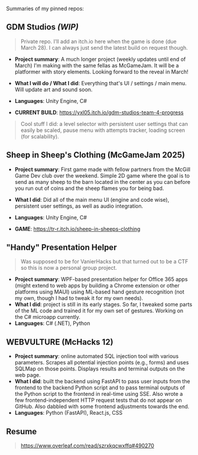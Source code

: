 Summaries of my pinned repos:

## GDM Studios _(WIP)_
> Private repo. I'll add an itch.io here when the game is done (due March 28). I can always just send the latest build on request though.
- __Project summary__: A much longer project (weekly updates until end of March) I'm making with the same fellas as McGameJam. It will be a platformer with story elements. Looking forward to the reveal in March!
- __What I will do / What I did__: Everything that's UI / settings / main menu. Will update art and sound soon.
- __Languages__: Unity Engine, C#

- __CURRENT BUILD__: https://yxl05.itch.io/gdm-studios-team-4-progress
> Cool stuff I did: a level selector with persistent user settings that can easily be scaled, pause menu with attempts tracker, loading screen (for scalability).

## Sheep in Sheep's Clothing (McGameJam 2025)
- __Project summary__: First game made with fellow partners from the McGill Game Dev club over the weekend. Simple 2D game where the goal is to send as many sheep to the barn located in the center as you can before you run out of coins and the sheep flames you for being bad.
- __What I did__: Did all of the main menu UI (engine and code wise), persistent user settings, as well as audio integration.
- __Languages__: Unity Engine, C#

- __GAME__: https://tr-r.itch.io/sheep-in-sheeps-clothing

## "Handy" Presentation Helper
> Was supposed to be for VanierHacks but that turned out to be a CTF so this is now a personal group project.
- __Project summary__: WPF-based presentation helper for Office 365 apps (might extend to web apps by building a Chrome extension or other platforms using MAUI) using ML-based hand gesture recognition (not my own, though I had to tweak it for my own needs).
- __What I did__: project is still in its early stages. So far, I tweaked some parts of the ML code and trained it for my own set of gestures. Working on the C# microapp currently.
- __Languages__: C# (.NET), Python

## WEBVULTURE (McHacks 12)
- __Project summary__: online automated SQL injection tool with various parameters. Scrapes all potential injection points (e.g., forms) and uses SQLMap on those points. Displays results and terminal outputs on the web page.
- __What I did__: built the backend using FastAPI to pass user inputs from the frontend to the backend Python script and to pass terminal outputs of the Python script to the frontend in real-time using SSE. Also wrote a few frontend-independent HTTP request tests that do not appear on GitHub. Also dabbled with some frontend adjustments towards the end.
- __Languages__: Python (FastAPI), React.js, CSS

## Resume
> https://www.overleaf.com/read/szrxkqcwxffq#490270
 
<!---
yxL05/yxL05 is a ✨ special ✨ repository because its `README.md` (this file) appears on your GitHub profile.
You can click the Preview link to take a look at your changes.
--->
